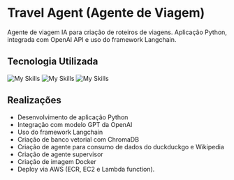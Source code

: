 # Travel Agent (Agente de Viagem)
Agente de viagem IA para criação de roteiros de viagens. Aplicação Python, integrada com OpenAI API e uso do framework Langchain.

## Tecnologia Utilizada
![My Skills](https://skillicons.dev/icons?i=python)
![My Skills](https://skillicons.dev/icons?i=aws)
![My Skills](https://skillicons.dev/icons?i=docker)

## Realizações
- Desenvolvimento de aplicação Python
- Integração com modelo GPT da OpenAI
- Uso do framework Langchain
- Criação de banco vetorial com ChromaDB
- Criação de agente para consumo de dados do duckduckgo e Wikipedia
- Criação de agente supervisor
- Criação de imagem Docker
- Deploy via AWS (ECR, EC2 e Lambda function).
